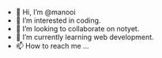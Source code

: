 - 👋 Hi, I’m @manooi
- 👀 I’m interested in coding.
- 💞️ I’m looking to collaborate on notyet.
- 🌱 I’m currently learning web development.
- 📫 How to reach me ...

<!---
manooi/manooi is a ✨ special ✨ repository because its `README.md` (this file) appears on your GitHub profile.
You can click the Preview link to take a look at your changes.
--->
